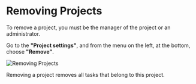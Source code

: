 Removing Projects
=================

To remove a project, you must be the manager of the project or an administrator.

Go to the **"Project settings"**, and from the menu on the left, at the bottom, choose **"Remove"**.

![Removing Projects](screenshots/project-remove.png)

Removing a project removes all tasks that belong to this project.
